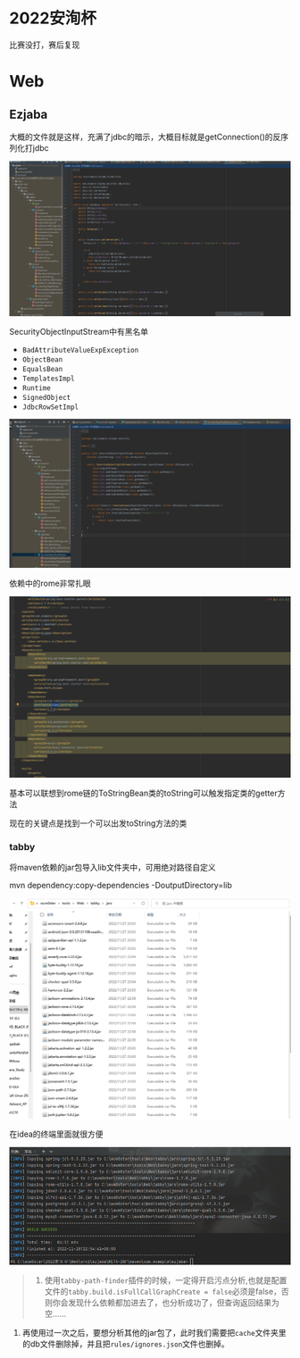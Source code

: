 # 2022安洵杯

比赛没打，赛后复现

# Web

## Ezjaba

大概的文件就是这样，充满了jdbc的暗示，大概目标就是getConnection()的反序列化打jdbc

![Untitled](attachments/Untitled%2036.png)

SecurityObjectInputStream中有黑名单

- `BadAttributeValueExpException`
- `ObjectBean`
- `EqualsBean`
- `TemplatesImpl`
- `Runtime`
- `SignedObject`
- `JdbcRowSetImpl`

![Untitled](attachments/Untitled%201%206.png)

依赖中的rome非常扎眼

![Untitled](attachments/Untitled%202%206.png)

基本可以联想到rome链的ToStringBean类的toString可以触发指定类的getter方法

现在的关键点是找到一个可以出发toString方法的类

### tabby

将maven依赖的jar包导入lib文件夹中，可用绝对路径自定义

mvn dependency:copy-dependencies -DoutputDirectory=lib

![Untitled](attachments/Untitled%203%205.png)

在idea的终端里面就很方便

![Untitled](attachments/Untitled%204%204.png)

> 1. 使用`tabby-path-finder`插件的时候，一定得开启污点分析,也就是配置文件的`tabby.build.isFullCallGraphCreate = false`必须是false，否则你会发现什么依赖都加进去了，也分析成功了，但查询返回结果为空......
1. 再使用过一次之后，要想分析其他的jar包了，此时我们需要把`cache`文件夹里的db文件删除掉，并且把`rules/ignores.json`文件也删掉。
>